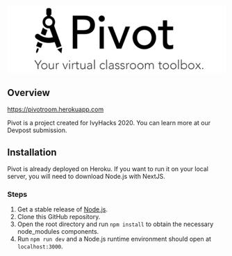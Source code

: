 ![Pivot Banner](/public/ghbanner.png)

## Overview
https://pivotroom.herokuapp.com

Pivot is a project created for IvyHacks 2020. You can learn more at our Devpost submission.

## Installation

Pivot is already deployed on Heroku. If you want to run it on your local server, you will need to download Node.js with NextJS.

### Steps

1. Get a stable release of [Node.js](https://nodejs.org/en/download/).
2. Clone this GitHub repository.
3. Open the root directory and run `npm install` to obtain the necessary node_modules components. 
4. Run `npm run dev` and a Node.js runtime environment should open at `localhost:3000`.

